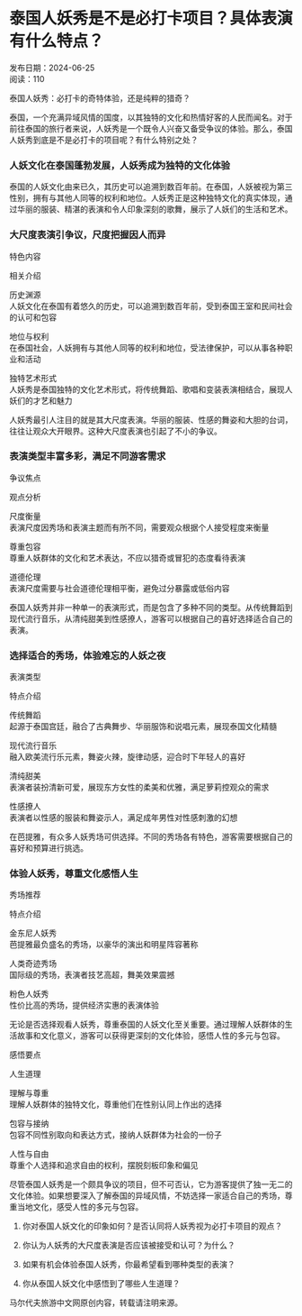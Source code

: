 # 泰国人妖秀是不是必打卡项目？具体表演有什么特点？

发布日期：2024-06-25  
阅读：110  

泰国人妖秀：必打卡的奇特体验，还是纯粹的猎奇？

泰国，一个充满异域风情的国度，以其独特的文化和热情好客的人民而闻名。对于前往泰国的旅行者来说，人妖秀是一个既令人兴奋又备受争议的体验。那么，泰国人妖秀到底是不是必打卡的项目呢？有什么特别之处？

### 人妖文化在泰国蓬勃发展，人妖秀成为独特的文化体验

泰国的人妖文化由来已久，其历史可以追溯到数百年前。在泰国，人妖被视为第三性别，拥有与其他人同等的权利和地位。人妖秀正是这种独特文化的真实体现，通过华丽的服装、精湛的表演和令人印象深刻的歌舞，展示了人妖们的生活和艺术。

### 大尺度表演引争议，尺度把握因人而异

特色内容

相关介绍

历史渊源  
人妖文化在泰国有着悠久的历史，可以追溯到数百年前，受到泰国王室和民间社会的认可和包容

地位与权利  
在泰国社会，人妖拥有与其他人同等的权利和地位，受法律保护，可以从事各种职业和活动

独特艺术形式  
人妖秀是泰国独特的文化艺术形式，将传统舞蹈、歌唱和变装表演相结合，展现人妖们的才艺和魅力

人妖秀最引人注目的就是其大尺度表演。华丽的服装、性感的舞姿和大胆的台词，往往让观众大开眼界。这种大尺度表演也引起了不小的争议。

### 表演类型丰富多彩，满足不同游客需求

争议焦点

观点分析

尺度衡量  
表演尺度因秀场和表演主题而有所不同，需要观众根据个人接受程度来衡量

尊重包容  
尊重人妖群体的文化和艺术表达，不应以猎奇或冒犯的态度看待表演

道德伦理  
表演尺度需要与社会道德伦理相平衡，避免过分暴露或低俗内容

泰国人妖秀并非一种单一的表演形式，而是包含了多种不同的类型。从传统舞蹈到现代流行音乐，从清纯甜美到性感撩人，游客可以根据自己的喜好选择适合自己的表演。

### 选择适合的秀场，体验难忘的人妖之夜

表演类型

特点介绍

传统舞蹈  
起源于泰国宫廷，融合了古典舞步、华丽服饰和说唱元素，展现泰国文化精髓

现代流行音乐  
融入欧美流行乐元素，舞姿火辣，旋律动感，迎合时下年轻人的喜好

清纯甜美  
表演者装扮清新可爱，展现东方女性的柔美和优雅，满足萝莉控观众的需求

性感撩人  
表演者以性感的服装和舞姿示人，满足成年男性对性感刺激的幻想

在芭提雅，有众多人妖秀场可供选择。不同的秀场各有特色，游客需要根据自己的喜好和预算进行挑选。

### 体验人妖秀，尊重文化感悟人生

秀场推荐

特点介绍

金东尼人妖秀  
芭提雅最负盛名的秀场，以豪华的演出和明星阵容著称

人类奇迹秀场  
国际级的秀场，表演者技艺高超，舞美效果震撼

粉色人妖秀  
性价比高的秀场，提供经济实惠的表演体验

无论是否选择观看人妖秀，尊重泰国的人妖文化至关重要。通过理解人妖群体的生活故事和文化意义，游客可以获得更深刻的文化体验，感悟人性的多元与包容。

感悟要点

人生道理

理解与尊重  
理解人妖群体的独特文化，尊重他们在性别认同上作出的选择

包容与接纳  
包容不同性别取向和表达方式，接纳人妖群体为社会的一份子

人性与自由  
尊重个人选择和追求自由的权利，摆脱刻板印象和偏见

尽管泰国人妖秀是一个颇具争议的项目，但不可否认，它为游客提供了独一无二的文化体验。如果想要深入了解泰国的异域风情，不妨选择一家适合自己的秀场，尊重当地文化，感受人性的多元与包容。

1. 你对泰国人妖文化的印象如何？是否认同将人妖秀视为必打卡项目的观点？

2. 你认为人妖秀的大尺度表演是否应该被接受和认可？为什么？

3. 如果有机会体验泰国人妖秀，你最希望看到哪种类型的表演？

4. 你从泰国人妖文化中感悟到了哪些人生道理？

马尔代夫旅游中文网原创内容，转载请注明来源。